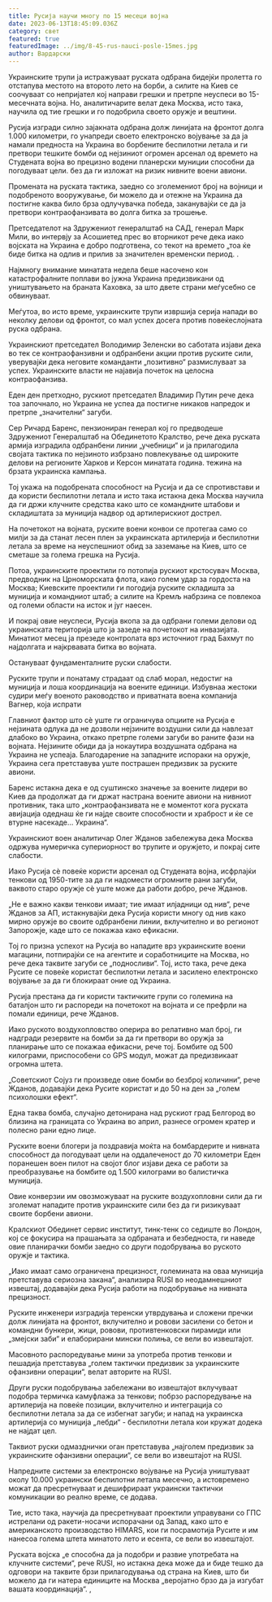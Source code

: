 ```yaml
---
title: Русија научи многу по 15 месеци војна
date: 2023-06-13T18:45:09.036Z
category: свет
featured: true
featuredImage: ../img/8-45-rus-nauci-posle-15mes.jpg
author: Вардарски
---
```

Украинските трупи ја истражуваат руската одбрана бидејќи пролетта го отстапува местото на второто лето на борби, а силите на Киев се соочуваат со непријател кој направи грешки и претрпе неуспеси во 15-месечната војна. Но, аналитичарите велат дека Москва, исто така, научила од тие грешки и го подобрила своето оружје и вештини.

Русија изгради силно зајакната одбрана долж линијата на фронтот долга 1.000 километри, го унапреди своето електронско војување за да ја намали предноста на Украина во борбените беспилотни летала и ги претвори тешките бомби од нејзиниот огромен арсенал од времето на Студената војна во прецизно водени планерски муниции способни да погодуваат цели. без да ги изложат на ризик нивните воени авиони.

Промената на руската тактика, заедно со зголемениот број на војници и подобреното вооружување, би можело да и отежне на Украина да постигне каква било брза одлучувачка победа, заканувајќи се да ја претвори контраофанзивата во долга битка за трошење.

Претседателот на Здружениот генералштаб на САД, генерал Марк Мили, во интервју за Асошиетед прес во вторникот рече дека иако војската на Украина е добро подготвена, со текот на времето „тоа ќе биде битка на одлив и прилив за значителен временски период. .

Најмногу внимание минатата недела беше насочено кон катастрофалните поплави во јужна Украина предизвикани од уништувањето на браната Каховка, за што двете страни меѓусебно се обвинуваат.

Меѓутоа, во исто време, украинските трупи извршија серија напади во неколку делови од фронтот, со мал успех досега против повеќеслојната руска одбрана.

Украинскиот претседател Володимир Зеленски во саботата изјави дека во тек се контраофанзивни и одбранбени акции против руските сили, уверувајќи дека неговите команданти „позитивно“ размислуваат за успех. Украинските власти не најавија почеток на целосна контраофанзива.

Еден ден претходно, рускиот претседател Владимир Путин рече дека тоа започнало, но Украина не успеа да постигне никаков напредок и претрпе „значителни“ загуби.

Сер Ричард Баренс, пензиониран генерал кој го предводеше Здружениот Генералштаб на Обединетото Кралство, рече дека руската армија изградила одбранбени линии „учебници“ и ја прилагодила својата тактика по нејзиното избрзано повлекување од широките делови на регионите Харков и Керсон минатата година. тежина на брзата украинска кампања.

Тој укажа на подобрената способност на Русија и да се спротивстави и да користи беспилотни летала и исто така истакна дека Москва научила да ги држи клучните средства како што се командните штабови и складиштата за муниција надвор од артилерискиот дострел.

На почетокот на војната, руските воени конвои се протегаа само со милји за да станат лесен плен за украинската артилерија и беспилотни летала за време на неуспешниот обид за заземање на Киев, што се сметаше за голема грешка на Русија.

Потоа, украинските проектили го потопија рускиот крстосувач Москва, предводник на Црноморската флота, како голем удар за гордоста на Москва; Киевските проектили ги погодија руските складишта за муниција и командниот штаб; а силите на Кремљ набрзина се повлекоа од големи области на исток и југ наесен.

И покрај овие неуспеси, Русија вкопа за да одбрани големи делови од украинската територија што ја зазеде на почетокот на инвазијата. Минатиот месец ја презеде контролата врз источниот град Бахмут по најдолгата и најкрвавата битка во војната.

Остануваат фундаменталните руски слабости.

Руските трупи и понатаму страдаат од слаб морал, недостиг на муниција и лоша координација на воените единици. Избувнаа жестоки судири меѓу военото раководство и приватната воена компанија Вагнер, која испрати

Главниот фактор што сè уште ги ограничува опциите на Русија е нејзината одлука да не дозволи нејзините воздушни сили да навлезат длабоко во Украина, откако претрпе големи загуби во раните фази на војната. Нејзините обиди да ја нокаутира воздушната одбрана на Украина не успеаја. Благодарение на западните испораки на оружје, Украина сега претставува уште пострашен предизвик за руските авиони.

Баренс истакна дека е од суштинско значење за воените лидери во Киев да продолжат да ги држат настрана воените авиони на нивниот противник, така што „контраофанзивата не е моментот кога руската авијација одеднаш ќе ги најде своите способности и храброст и ќе се втурне насекаде... Украина“.

Украинскиот воен аналитичар Олег Жданов забележува дека Москва одржува нумеричка супериорност во трупите и оружјето, и покрај сите слабости.

Иако Русија сè повеќе користи арсенал од Студената војна, исфрлајќи тенкови од 1950-тите за да ги надомести огромните рани загуби, ваквото старо оружје сè уште може да работи добро, рече Жданов.

„Не е важно какви тенкови имаат; тие имаат илјадници од нив“, рече Жданов за АП, истакнувајќи дека Русија користи многу од нив како мирно оружје во своите одбранбени линии, вклучително и во регионот Запорожје, каде што се покажаа како ефикасни.

Тој го призна успехот на Русија во нападите врз украинските воени магацини, потпирајќи се на агентите и соработниците на Москва, но рече дека таквите загуби се „подносливи“. Тој, исто така, рече дека Русите се повеќе користат беспилотни летала и засилено електронско војување за да ги блокираат оние од Украина.

Русија престана да ги користи тактичките групи со големина на баталјон што ги распореди на почетокот на војната и се префрли на помали единици, рече Жданов.

Иако руското воздухопловство оперира во релативно мал број, ги надгради резервите на бомби за да ги претвори во оружја за планирање што се покажаа ефикасни, рече тој. Бомбите од 500 килограми, приспособени со GPS модул, можат да предизвикаат огромна штета.

„Советскиот Сојуз ги произведе овие бомби во безброј количини“, рече Жданов, додавајќи дека Русите користат и до 50 на ден за „голем психолошки ефект“.

Една таква бомба, случајно детонирана над рускиот град Белгород во близина на границата со Украина во април, разнесе огромен кратер и полесно рани едно лице.

Руските воени блогери ја поздравија моќта на бомбардерите и нивната способност да погодуваат цели на оддалеченост до 70 километри Еден поранешен воен пилот на својот блог изјави дека се работи за преобразување на бомбите од 1.500 килограми во балистичка муниција.

Овие конверзии им овозможуваат на руските воздухопловни сили да ги зголемат нападите против украинските сили без да ги ризикуваат своите борбени авиони.

Кралскиот Обединет сервис институт, тинк-тенк со седиште во Лондон, кој се фокусира на прашањата за одбраната и безбедноста, ги наведе овие планирачки бомби заедно со други подобрувања во руското оружје и тактика.

„Иако имаат само ограничена прецизност, големината на оваа муниција претставува сериозна закана“, анализира RUSI во неодамнешниот извештај, додавајќи дека Русија работи на подобрување на нивната прецизност.

Руските инженери изградија теренски утврдувања и сложени пречки долж линијата на фронтот, вклучително и ровови засилени со бетон и командни бункери, жици, ровови, противтенковски пирамиди или „змејски заби“ и елаборирани мински полиња, се вели во извештајот.

Масовното распоредување мини за употреба против тенкови и пешадија претставува „голем тактички предизвик за украинските офанзивни операции“, велат авторите на RUSI.

Други руски подобрувања забележани во извештајот вклучуваат подобра термичка камуфлажа за тенкови; побрзо распоредување на артилерија на повеќе позиции, вклучително и интеграција со беспилотни летала за да се избегнат загуби; и напад на украинска артилерија со муниција „лебди“ - беспилотни летала кои кружат додека не најдат цел.

Таквиот руски одмазднички оган претставува „најголем предизвик за украинските офанзивни операции“, се вели во извештајот на RUSI.

Напредните системи за електронско војување на Русија уништуваат околу 10.000 украински беспилотни летала месечно, а истовремено можат да пресретнуваат и дешифрираат украински тактички комуникации во реално време, се додава.

Тие, исто така, научија да пресретнуваат проектили управувани со ГПС истрелани од ракети-носачи испорачани од Запад, како што е американското производство HIMARS, кои ги посрамотија Русите и им нанесоа голема штета минатото лето и есента, се вели во извештајот.

Руската војска „е способна да ја подобри и развие употребата на клучните системи“, рече RUSI, но истакна дека може да и биде тешко да одговори на таквите брзи прилагодувања од страна на Киев, што би можело да ги натера единиците на Москва „веројатно брзо да ја изгубат вашата координација“. ,